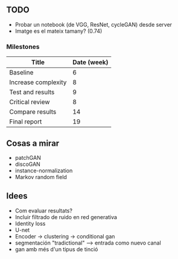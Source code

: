 ## TODO
* Probar un notebook (de VGG, ResNet, cycleGAN) desde server
* Imatge es el mateix tamany? (0.74)

### Milestones

Title               | Date (week)
--------------------|----------------
Baseline            | 6
Increase complexity | 8 
Test and results    | 9
Critical review     | 8
Compare results     | 14
Final report        | 19

## Cosas a mirar
* patchGAN
* discoGAN
* instance-normalization
* Markov random field

## Idees
* Com evaluar resultats?
* Incluir filtrado de ruido en red generativa
* Identity loss
* U-net
* Encoder -> clustering -> conditional gan
* segmentación "tradictional" --> entrada como nuevo canal
* gan amb més d'un tipus de tinció
